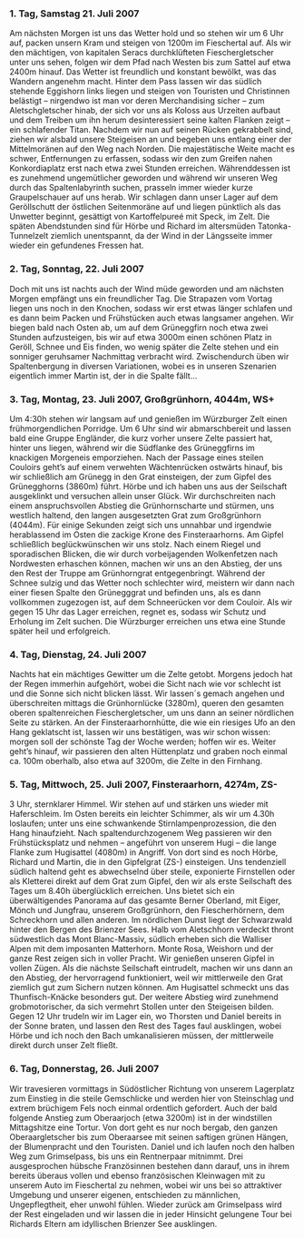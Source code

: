 ### 1. Tag, Samstag 21. Juli 2007

Am nächsten Morgen ist uns das Wetter hold und so stehen wir um 6 Uhr auf, packen unsern Kram und steigen von 1200m im Fieschertal auf. Als wir den mächtigen, von kapitalen Seracs durchklüfteten Fieschergletscher unter uns sehen, folgen wir dem Pfad nach Westen bis zum Sattel auf etwa 2400m hinauf. Das Wetter ist freundlich und konstant bewölkt, was das Wandern angenehm macht. Hinter dem Pass lassen wir das südlich stehende Eggishorn links liegen und steigen von Touristen und Christinnen belästigt – nirgendwo ist man vor deren Merchandising sicher – zum Aletschgletscher hinab, der sich vor uns als Koloss aus Urzeiten aufbaut und dem Treiben um ihn herum desinteressiert seine kalten Flanken zeigt – ein schlafender Titan.
Nachdem wir nun auf seinen Rücken gekrabbelt sind, ziehen wir alsbald unsere Steigeisen an und begeben uns entlang einer der Mittelmoränen auf den Weg nach Norden.
Die majestätische Weite macht es schwer, Entfernungen zu erfassen, sodass wir den zum Greifen nahen Konkordiaplatz erst nach etwa zwei Stunden erreichen. Währenddessen ist es zunehmend ungemütlicher geworden und während wir unseren Weg durch das Spaltenlabyrinth suchen, prasseln immer wieder kurze Graupelschauer auf uns herab.
Wir schlagen dann unser Lager auf dem Geröllschutt der östlichen Seitenmoräne auf und liegen pünktlich als das Unwetter beginnt, gesättigt von Kartoffelpureé mit Speck, im Zelt. Die späten Abendstunden sind für Hörbe und Richard im altersmüden Tatonka-Tunnelzelt ziemlich unentspannt, da der Wind in der Längsseite immer wieder ein gefundenes Fressen hat.

### 2. Tag, Sonntag, 22. Juli 2007

Doch mit uns ist nachts auch der Wind müde geworden und am nächsten Morgen empfängt uns ein freundlicher Tag. Die Strapazen vom Vortag liegen uns noch in den Knochen, sodass wir erst etwas länger schlafen und es dann beim Packen und Frühstücken auch etwas langsamer angehen.
Wir biegen bald nach Osten ab, um auf dem Grüneggfirn noch etwa zwei Stunden aufzusteigen, bis wir auf etwa 3000m einen schönen Platz in Geröll, Schnee und Eis finden, wo wenig später die Zelte stehen und ein sonniger geruhsamer Nachmittag verbracht wird. Zwischendurch üben wir Spaltenbergung in diversen Variationen, wobei es in unseren Szenarien eigentlich immer Martin ist, der in die Spalte fällt...

### 3. Tag, Montag, 23. Juli 2007, Großgrünhorn, 4044m, WS+

Um 4:30h stehen wir langsam auf und genießen im Würzburger Zelt einen frühmorgendlichen Porridge. Um 6 Uhr sind wir abmarschbereit und lassen bald eine Gruppe Engländer, die kurz vorher unsere Zelte passiert hat, hinter uns liegen, während wir die Südflanke des Grüneggfirns im knackigen Morgeneis emporziehen. Nach der Passage eines steilen Couloirs geht’s auf einem verwehten Wächtenrücken ostwärts hinauf, bis wir schließlich am Grünegg in den Grat einsteigen, der zum Gipfel des Grünegghorns (3860m) führt. Hörbe und ich haben uns aus der Seilschaft ausgeklinkt und versuchen allein unser Glück. Wir durchschreiten nach einem anspruchsvollen Abstieg die Grünhornscharte und stürmen, uns westlich haltend, den langen ausgesetzten Grat zum Großgrünhorn (4044m). Für einige Sekunden zeigt sich uns unnahbar und irgendwie herablassend im Osten die zackige Krone des Finsteraarhorns.
Am Gipfel schließlich beglückwünschen wir uns stolz. Nach einem Riegel und sporadischen Blicken, die wir durch vorbeijagenden Wolkenfetzen nach Nordwesten erhaschen können, machen wir uns an den Abstieg, der uns den Rest der Truppe am Grünhorngrat entgegenbringt. Während der Schnee sulzig und das Wetter noch schlechter wird, meistern wir dann nach einer fiesen Spalte den Grünegggrat und befinden uns, als es dann vollkommen zugezogen ist, auf dem Schneerücken vor dem Couloir.
Als wir gegen 15 Uhr das Lager erreichen, regnet es, sodass wir Schutz und Erholung im Zelt suchen. Die Würzburger erreichen uns etwa eine Stunde später heil und erfolgreich.

### 4. Tag, Dienstag, 24. Juli 2007

Nachts hat ein mächtiges Gewitter um die Zelte getobt. Morgens jedoch hat der Regen immerhin aufgehört, wobei die Sicht nach wie vor schlecht ist und die Sonne sich nicht blicken lässt. Wir lassen´s gemach angehen und überschreiten mittags die Grünhornlücke (3280m), queren den gesamten oberen spaltenreichen Fieschergletscher, um uns dann an seiner nördlichen Seite zu stärken. An der Finsteraarhornhütte, die wie ein riesiges Ufo an den Hang geklatscht ist, lassen wir uns bestätigen, was wir schon wissen: morgen soll der schönste Tag der Woche werden; hoffen wir es. Weiter geht’s hinauf, wir passieren den alten Hüttenplatz und graben noch einmal ca. 100m oberhalb, also etwa auf 3200m, die Zelte in den Firnhang.

### 5. Tag, Mittwoch, 25. Juli 2007, Finsteraarhorn, 4274m, ZS-

3 Uhr, sternklarer Himmel. Wir stehen auf und stärken uns wieder mit Haferschleim. Im Osten bereits ein leichter Schimmer, als wir um 4.30h loslaufen; unter uns eine schwankende Stirnlampenprozession, die den Hang hinaufzieht. Nach spaltendurchzogenem Weg passieren wir den Frühstücksplatz und nehmen – angeführt von unserem Hugi – die lange Flanke zum Hugisattel (4080m) in Angriff. Von dort sind es noch Hörbe, Richard und Martin, die in den Gipfelgrat (ZS-) einsteigen. Uns tendenziell südlich haltend geht es abwechselnd über steile, exponierte Firnstellen oder als Kletterei direkt auf dem Grat zum Gipfel, den wir als erste Seilschaft des Tages um 8.40h überglücklich erreichen.
Uns bietet sich ein überwältigendes Panorama auf das gesamte Berner Oberland, mit Eiger, Mönch und Jungfrau, unserem Großgrünhorn, den Fiescherhörnern, dem Schreckhorn und allen anderen. Im nördlichen Dunst liegt der Schwarzwald hinter den Bergen des Brienzer Sees. Halb vom Aletschhorn verdeckt thront südwestlich das Mont Blanc-Massiv, südlich erheben sich die Walliser Alpen mit dem imposanten Matterhorn. Monte Rosa, Weishorn und der ganze Rest zeigen sich in voller Pracht. Wir genießen unseren Gipfel in vollen Zügen.
Als die nächste Seilschaft eintrudelt, machen wir uns dann an den Abstieg, der hervorragend funktioniert, weil wir mittlerweile den Grat ziemlich gut zum Sichern nutzen können.
Am Hugisattel schmeckt uns das Thunfisch-Knäcke besonders gut. Der weitere Abstieg wird zunehmend grobmotorischer, da sich vermehrt Stollen unter den Steigeisen bilden.
Gegen 12 Uhr trudeln wir im Lager ein, wo Thorsten und Daniel bereits in der Sonne braten, und lassen den Rest des Tages faul ausklingen, wobei Hörbe und ich noch den Bach umkanalisieren müssen, der mittlerweile direkt durch unser Zelt fließt.

### 6. Tag, Donnerstag, 26. Juli 2007

Wir travesieren vormittags in Südöstlicher Richtung von unserem Lagerplatz zum Einstieg in die steile Gemschlicke und werden hier von Steinschlag und extrem brüchigem Fels noch einmal ordentlich gefordert. Auch der bald folgende Anstieg zum Oberaarjoch (etwa 3200m) ist in der windstillen Mittagshitze eine Tortur. Von dort geht es nur noch bergab, den ganzen Oberaargletscher bis zum Oberaarsee mit seinen saftigen grünen Hängen, der Blumenpracht und den Touristen.
Daniel und ich laufen noch den halben Weg zum Grimselpass, bis uns ein Rentnerpaar mitnimmt. Drei ausgesprochen hübsche Französinnen bestehen dann darauf, uns in ihrem bereits überaus vollen und ebenso französischen Kleinwagen mit zu unserem Auto im Fieschertal zu nehmen, wobei wir uns bei so attraktiver Umgebung und unserer eigenen, entschieden zu männlichen, Ungepflegtheit, eher unwohl fühlen.
Wieder zurück am Grimselpass wird der Rest eingeladen und wir lassen die in jeder Hinsicht gelungene Tour bei Richards Eltern am idyllischen Brienzer See ausklingen.